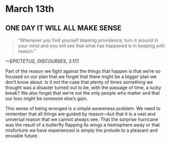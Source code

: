 # March 13th
## ONE DAY IT WILL ALL MAKE SENSE

> “Whenever you find yourself blaming providence, turn it around in your mind and you will see that what has happened is in keeping with reason.”

*—EPICTETUS, DISCOURSES, 3.17.1*

Part of the reason we fight against the things that happen is that we’re so focused on *our* plan that we forget that there might be a bigger plan we don’t know about. Is it not the case that plenty of times something we thought was a disaster turned out to be, with the passage of time, a lucky break? We also forget that we’re not the only people who matter and that our loss might be someone else’s gain.

This sense of being wronged is a simple awareness problem. We need to remember that all things are guided by reason—but that it is a vast and universal reason that we cannot always see. That the surprise hurricane was the result of a butterfly flapping its wings a hemisphere away or that misfortune we have experienced is simply the prelude to a pleasant and enviable future.

